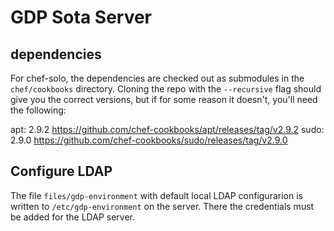 # GDP Sota Server

## dependencies

For chef-solo, the dependencies are checked out as submodules in the `chef/cookbooks` directory. Cloning the repo with the `--recursive` flag should give you the correct versions, but if for some reason it doesn't, you'll need the following:

apt: 2.9.2 https://github.com/chef-cookbooks/apt/releases/tag/v2.9.2
sudo: 2.9.0 https://github.com/chef-cookbooks/sudo/releases/tag/v2.9.0

## Configure LDAP

The file `files/gdp-environment` with default local LDAP configurarion is written to `/etc/gdp-environment` on the server. There the credentials must be added for the LDAP server.
